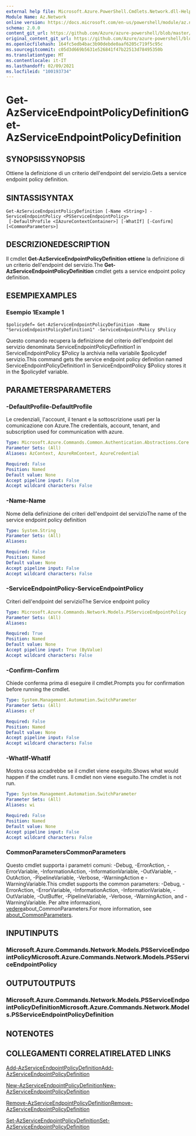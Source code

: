 ```yaml
---
external help file: Microsoft.Azure.PowerShell.Cmdlets.Network.dll-Help.xml
Module Name: Az.Network
online version: https://docs.microsoft.com/en-us/powershell/module/az.network/get-azserviceendpointpolicydefinition
schema: 2.0.0
content_git_url: https://github.com/Azure/azure-powershell/blob/master/src/Network/Network/help/Get-AzServiceEndpointPolicyDefinition.md
original_content_git_url: https://github.com/Azure/azure-powershell/blob/master/src/Network/Network/help/Get-AzServiceEndpointPolicyDefinition.md
ms.openlocfilehash: 164fc5edb4bac3b90debde0aaf6205c719f5c95c
ms.sourcegitcommit: c05d3d669b5631e526841f47b22513d78495350b
ms.translationtype: MT
ms.contentlocale: it-IT
ms.lasthandoff: 02/09/2021
ms.locfileid: "100193734"
---
```

# <span data-ttu-id="2a0e0-101">Get-AzServiceEndpointPolicyDefinition</span><span class="sxs-lookup"><span data-stu-id="2a0e0-101">Get-AzServiceEndpointPolicyDefinition</span></span>

## <span data-ttu-id="2a0e0-102">SYNOPSIS</span><span class="sxs-lookup"><span data-stu-id="2a0e0-102">SYNOPSIS</span></span>
<span data-ttu-id="2a0e0-103">Ottiene la definizione di un criterio dell'endpoint del servizio.</span><span class="sxs-lookup"><span data-stu-id="2a0e0-103">Gets a service endpoint policy definition.</span></span>

## <span data-ttu-id="2a0e0-104">SINTASSI</span><span class="sxs-lookup"><span data-stu-id="2a0e0-104">SYNTAX</span></span>

```
Get-AzServiceEndpointPolicyDefinition [-Name <String>] -ServiceEndpointPolicy <PSServiceEndpointPolicy>
 [-DefaultProfile <IAzureContextContainer>] [-WhatIf] [-Confirm] [<CommonParameters>]
```

## <span data-ttu-id="2a0e0-105">DESCRIZIONE</span><span class="sxs-lookup"><span data-stu-id="2a0e0-105">DESCRIPTION</span></span>
<span data-ttu-id="2a0e0-106">Il cmdlet **Get-AzServiceEndpointPolicyDefinition ottiene** la definizione di un criterio dell'endpoint del servizio.</span><span class="sxs-lookup"><span data-stu-id="2a0e0-106">The **Get-AzServiceEndpointPolicyDefinition** cmdlet gets a service endpoint policy definition.</span></span>

## <span data-ttu-id="2a0e0-107">ESEMPI</span><span class="sxs-lookup"><span data-stu-id="2a0e0-107">EXAMPLES</span></span>

### <span data-ttu-id="2a0e0-108">Esempio 1</span><span class="sxs-lookup"><span data-stu-id="2a0e0-108">Example 1</span></span>
```
$policydef= Get-AzServiceEndpointPolicyDefinition -Name "ServiceEndpointPolicyDefinition1" -ServiceEndpointPolicy $Policy
```

<span data-ttu-id="2a0e0-109">Questo comando recupera la definizione del criterio dell'endpoint del servizio denominata ServiceEndpointPolicyDefinition1 in ServiceEndpointPolicy $Policy la archivia nella variabile $policydef servizio.</span><span class="sxs-lookup"><span data-stu-id="2a0e0-109">This command gets the service endpoint policy definition named ServiceEndpointPolicyDefinition1 in ServiceEndpointPolicy $Policy stores it in the $policydef variable.</span></span>

## <span data-ttu-id="2a0e0-110">PARAMETERS</span><span class="sxs-lookup"><span data-stu-id="2a0e0-110">PARAMETERS</span></span>

### <span data-ttu-id="2a0e0-111">-DefaultProfile</span><span class="sxs-lookup"><span data-stu-id="2a0e0-111">-DefaultProfile</span></span>
<span data-ttu-id="2a0e0-112">Le credenziali, l'account, il tenant e la sottoscrizione usati per la comunicazione con Azure.</span><span class="sxs-lookup"><span data-stu-id="2a0e0-112">The credentials, account, tenant, and subscription used for communication with azure.</span></span>

```yaml
Type: Microsoft.Azure.Commands.Common.Authentication.Abstractions.Core.IAzureContextContainer
Parameter Sets: (All)
Aliases: AzContext, AzureRmContext, AzureCredential

Required: False
Position: Named
Default value: None
Accept pipeline input: False
Accept wildcard characters: False
```

### <span data-ttu-id="2a0e0-113">-Name</span><span class="sxs-lookup"><span data-stu-id="2a0e0-113">-Name</span></span>
<span data-ttu-id="2a0e0-114">Nome della definizione dei criteri dell'endpoint del servizio</span><span class="sxs-lookup"><span data-stu-id="2a0e0-114">The name of the service endpoint policy definition</span></span>

```yaml
Type: System.String
Parameter Sets: (All)
Aliases:

Required: False
Position: Named
Default value: None
Accept pipeline input: False
Accept wildcard characters: False
```

### <span data-ttu-id="2a0e0-115">-ServiceEndpointPolicy</span><span class="sxs-lookup"><span data-stu-id="2a0e0-115">-ServiceEndpointPolicy</span></span>
<span data-ttu-id="2a0e0-116">Criteri dell'endpoint del servizio</span><span class="sxs-lookup"><span data-stu-id="2a0e0-116">The Service endpoint policy</span></span>

```yaml
Type: Microsoft.Azure.Commands.Network.Models.PSServiceEndpointPolicy
Parameter Sets: (All)
Aliases:

Required: True
Position: Named
Default value: None
Accept pipeline input: True (ByValue)
Accept wildcard characters: False
```

### <span data-ttu-id="2a0e0-117">-Confirm</span><span class="sxs-lookup"><span data-stu-id="2a0e0-117">-Confirm</span></span>
<span data-ttu-id="2a0e0-118">Chiede conferma prima di eseguire il cmdlet.</span><span class="sxs-lookup"><span data-stu-id="2a0e0-118">Prompts you for confirmation before running the cmdlet.</span></span>

```yaml
Type: System.Management.Automation.SwitchParameter
Parameter Sets: (All)
Aliases: cf

Required: False
Position: Named
Default value: None
Accept pipeline input: False
Accept wildcard characters: False
```

### <span data-ttu-id="2a0e0-119">-WhatIf</span><span class="sxs-lookup"><span data-stu-id="2a0e0-119">-WhatIf</span></span>
<span data-ttu-id="2a0e0-120">Mostra cosa accadrebbe se il cmdlet viene eseguito.</span><span class="sxs-lookup"><span data-stu-id="2a0e0-120">Shows what would happen if the cmdlet runs.</span></span> <span data-ttu-id="2a0e0-121">Il cmdlet non viene eseguito.</span><span class="sxs-lookup"><span data-stu-id="2a0e0-121">The cmdlet is not run.</span></span>

```yaml
Type: System.Management.Automation.SwitchParameter
Parameter Sets: (All)
Aliases: wi

Required: False
Position: Named
Default value: None
Accept pipeline input: False
Accept wildcard characters: False
```

### <span data-ttu-id="2a0e0-122">CommonParameters</span><span class="sxs-lookup"><span data-stu-id="2a0e0-122">CommonParameters</span></span>
<span data-ttu-id="2a0e0-123">Questo cmdlet supporta i parametri comuni: -Debug, -ErrorAction, -ErrorVariable, -InformationAction, -InformationVariable, -OutVariable, -OutAction, -PipelineVariable, -Verbose, -WarningAction e -WarningVariable.</span><span class="sxs-lookup"><span data-stu-id="2a0e0-123">This cmdlet supports the common parameters: -Debug, -ErrorAction, -ErrorVariable, -InformationAction, -InformationVariable, -OutVariable, -OutBuffer, -PipelineVariable, -Verbose, -WarningAction, and -WarningVariable.</span></span> <span data-ttu-id="2a0e0-124">Per altre informazioni, [vedere](http://go.microsoft.com/fwlink/?LinkID=113216)about_CommonParameters.</span><span class="sxs-lookup"><span data-stu-id="2a0e0-124">For more information, see [about_CommonParameters](http://go.microsoft.com/fwlink/?LinkID=113216).</span></span>

## <span data-ttu-id="2a0e0-125">INPUT</span><span class="sxs-lookup"><span data-stu-id="2a0e0-125">INPUTS</span></span>

### <span data-ttu-id="2a0e0-126">Microsoft.Azure.Commands.Network.Models.PSServiceEndpointPolicy</span><span class="sxs-lookup"><span data-stu-id="2a0e0-126">Microsoft.Azure.Commands.Network.Models.PSServiceEndpointPolicy</span></span>

## <span data-ttu-id="2a0e0-127">OUTPUT</span><span class="sxs-lookup"><span data-stu-id="2a0e0-127">OUTPUTS</span></span>

### <span data-ttu-id="2a0e0-128">Microsoft.Azure.Commands.Network.Models.PSServiceEndpointPolicyDefinition</span><span class="sxs-lookup"><span data-stu-id="2a0e0-128">Microsoft.Azure.Commands.Network.Models.PSServiceEndpointPolicyDefinition</span></span>

## <span data-ttu-id="2a0e0-129">NOTE</span><span class="sxs-lookup"><span data-stu-id="2a0e0-129">NOTES</span></span>

## <span data-ttu-id="2a0e0-130">COLLEGAMENTI CORRELATI</span><span class="sxs-lookup"><span data-stu-id="2a0e0-130">RELATED LINKS</span></span>

[<span data-ttu-id="2a0e0-131">Add-AzServiceEndpointPolicyDefinition</span><span class="sxs-lookup"><span data-stu-id="2a0e0-131">Add-AzServiceEndpointPolicyDefinition</span></span>](./Add-AzServiceEndpointPolicyDefinition.md)

[<span data-ttu-id="2a0e0-132">New-AzServiceEndpointPolicyDefinition</span><span class="sxs-lookup"><span data-stu-id="2a0e0-132">New-AzServiceEndpointPolicyDefinition</span></span>](./New-AzServiceEndpointPolicyDefinition.md)

[<span data-ttu-id="2a0e0-133">Remove-AzServiceEndpointPolicyDefinition</span><span class="sxs-lookup"><span data-stu-id="2a0e0-133">Remove-AzServiceEndpointPolicyDefinition</span></span>](./Remove-AzServiceEndpointPolicyDefinition.md)

[<span data-ttu-id="2a0e0-134">Set-AzServiceEndpointPolicyDefinition</span><span class="sxs-lookup"><span data-stu-id="2a0e0-134">Set-AzServiceEndpointPolicyDefinition</span></span>](./Set-AzServiceEndpointPolicyDefinition.md)
